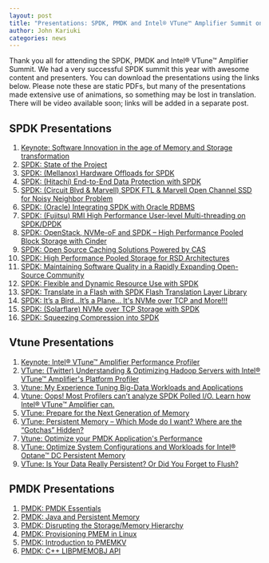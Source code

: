 ```yaml
---
layout: post
title: "Presentations: SPDK, PMDK and Intel® VTune™ Amplifier Summit on April 16-17, 2019"
author: John Kariuki
categories: news
---
```


Thank you all for attending the SPDK, PMDK and Intel® VTune™ Amplifier Summit. We had a very successful SPDK summit this year with awesome content and presenters. You can download the presentations using the links below. Please note these are static PDFs, but many of the presentations made extensive use of animations, so something may be lost in translation. 
There will be video available soon; links will be added in a separate post.

## SPDK Presentations
1. [Keynote: Software Innovation in the age of Memory and Storage transformation](https://dqtibwqq6s6ux.cloudfront.net/download/events/2019-summit/7+Keynote+Software+innovation+in+the+age+of+memory+and+storage+transformation+-+Jennifer+Huffstetler.pdf)
2. [SPDK: State of the Project](https://dqtibwqq6s6ux.cloudfront.net/download/events/2019-summit/35+SPDK+State+of+the+Project+-+Jim+Harris.pdf)
3. [SPDK: (Mellanox) Hardware Offloads for SPDK](https://dqtibwqq6s6ux.cloudfront.net/download/events/2019-summit/10+SPDK+-+(Mellanox)+Hardware+offloads+for+SPDK.pdf)
4. [SPDK: (Hitachi) End-to-End Data Protection with SPDK](https://dqtibwqq6s6ux.cloudfront.net/download/events/2019-summit/13+SPDK+-+(Hitachi)+End-to-End+Data+Protection+with+SPDK.pdf)
5. [SPDK: (Circuit Blvd & Marvell) SPDK FTL & Marvell Open Channel SSD for Noisy Neighbor Problem](https://dqtibwqq6s6ux.cloudfront.net/download/events/2019-summit/16+SPDK+-+(CircuitBlvd-Marvell)+NVMe+over+TCP+Storage+with+SPDK.pdf)
6. [SPDK: (Oracle) Integrating SPDK with Oracle RDBMS](https://dqtibwqq6s6ux.cloudfront.net/download/events/2019-summit/19+SPDK+-+(Oracle)+Integrating+SPDK+with+Oracle+RDBMS.pdf)
7. [SPDK: (Fujitsu) RMI High Performance User-level Multi-threading on SPDK/DPDK](https://dqtibwqq6s6ux.cloudfront.net/download/events/2019-summit/28+SPDK+-+(Fujitsu)+RMI+High+performance+user-level+multi-threading+on+SPDK-DPDK.pdf)
8. [SPDK: OpenStack, NVMe-oF and SPDK – High Performance Pooled Block Storage with Cinder](https://dqtibwqq6s6ux.cloudfront.net/download/events/2019-summit/29+SPDK+-+OpenStack%2C+NVMe-over-Fabrics+and+SPDK+%E2%80%93+High+Performance+Pooled+Block+Storage+with+Cinder.pdf)
9. [SPDK: Open Source Caching Solutions Powered by CAS](https://dqtibwqq6s6ux.cloudfront.net/download/events/2019-summit/11+SPDK+-+Open+Source+Caching+Solutions+Powered+by+CAS.pdf)
10. [SPDK: High Performance Pooled Storage for RSD Architectures](https://dqtibwqq6s6ux.cloudfront.net/download/events/2019-summit/High+Performance+Pooled+Storage+for+RSD+Architectures.pdf)
11. [SPDK: Maintaining Software Quality in a Rapidly Expanding Open-Source Community](https://dqtibwqq6s6ux.cloudfront.net/download/events/2019-summit/2+SPDK+-+SPDK+Software+Quality.pdf)
12. [SPDK: Flexible and Dynamic Resource Use with SPDK](https://dqtibwqq6s6ux.cloudfront.net/download/events/2019-summit/4+SPDK+-+Flexible+and+Dynamic+Resource+Use+with+SPDK.pdf)
13. [SPDK: Translate in a Flash with SPDK Flash Translation Layer Library](https://dqtibwqq6s6ux.cloudfront.net/download/events/2019-summit/14+SPDK+-+Translate+in+a+flash+with+SPDK+Flash+Translation+Layer+library.pdf)
14. [SPDK: It’s a Bird…It’s a Plane... It's NVMe over TCP and More!!!](https://dqtibwqq6s6ux.cloudfront.net/download/events/2019-summit/24+SPDK+-+It's+a+Bird+It's+a+Plane+It's+NVMe+over+TCP+and+more.pdf)
15. [SPDK: (Solarflare) NVMe over TCP Storage with SPDK](https://dqtibwqq6s6ux.cloudfront.net/download/events/2019-summit/(Solareflare)+NVMe+over+TCP+Storage+with+SPDK.pdf)
16. [SPDK: Squeezing Compression into SPDK](https://dqtibwqq6s6ux.cloudfront.net/download/events/2019-summit/32+SPDK+-+Squeezing+Compression+into+SPDK.pdf)

## Vtune Presentations
1. [Keynote: Intel® VTune™ Amplifier Performance Profiler](https://dqtibwqq6s6ux.cloudfront.net/download/events/2019-summit/9+Keynote+VTune+-+Sri+Doddapaneni.pdf)
2. [VTune: (Twitter) Understanding & Optimizing Hadoop Servers with Intel® VTune™ Amplifier's Platform Profiler](https://dqtibwqq6s6ux.cloudfront.net/download/events/2019-summit/31+VTune+-+(Twitter)+Pachyzoom+for+VTune+Summit.pdf)
3. [Vtune: My Experience Tuning Big-Data Workloads and Applications](https://dqtibwqq6s6ux.cloudfront.net/download/events/2019-summit/23+VTune+-+Experience+tuning+big+data+workloads+and+applications+-+Milind+Damle.pdf)
4. [Vtune: Oops! Most Profilers can’t analyze SPDK Polled I/O. Learn how Intel® VTune™ Amplifier can.](https://dqtibwqq6s6ux.cloudfront.net/download/events/2019-summit/30+VTune+-+Performance+characterization+of+SPDK+using+Intel%C2%AE++VTune%E2%84%A2+Amplifier+-+Abhinav+Singh.pdf)
5. [VTune: Prepare for the Next Generation of Memory](https://dqtibwqq6s6ux.cloudfront.net/download/events/2019-summit/3+VTune+-+Prepare+for+the+next+generation+of+memory+-+Kevin+OLeary.pdf)
6. [VTune: Persistent Memory – Which Mode do I want? Where are the “Gotchas” Hidden?](https://dqtibwqq6s6ux.cloudfront.net/download/events/2019-summit/17+20+VTune+-+Persistent+Memory+-+which+mode+do+I+want+Where+are+the+gotchas+hidden+-+Sudha+Udanapalli+Thiagarajan.pdf)
7. [Vtune: Optimize your PMDK Application's Performance](https://dqtibwqq6s6ux.cloudfront.net/download/events/2019-summit/26+VTune+-+Optimize+your+PMDK+application%E2%80%99s+performance+-+Dmitry+Ryabtsev%2C+Sergey+Vinogradov.pdf)
8. [VTune: Optimize System Configurations and Workloads for Intel® Optane™ DC Persistent Memory](https://dqtibwqq6s6ux.cloudfront.net/download/events/2019-summit/34+VTune+-+Optimize+system+configurations+and+workloads+for+Intel%C2%AE+Optane%E2%84%A2+DC+persistent+memory+by+Singh+and+Yaffe.pdf)
9. [VTune: Is Your Data Really Persistent? Or Did You Forget to Flush?](https://dqtibwqq6s6ux.cloudfront.net/download/events/2019-summit/5+VTune+-+Is+your+data+really+persistent+Or+did+you+forget+to+flush+-+Kevin+OLeary.pdf)

## PMDK Presentations
1. [PMDK: PMDK Essentials](https://dqtibwqq6s6ux.cloudfront.net/download/events/2019-summit/1+PMDK+-+Andy_and_Pawel_Essentials.pdf)
2. [PMDK: Java and Persistent Memory](https://dqtibwqq6s6ux.cloudfront.net/download/events/2019-summit/6+PMDK+-+Java_and_PersistentMemory.pdf)
3. [PMDK: Disrupting the Storage/Memory Hierarchy](https://dqtibwqq6s6ux.cloudfront.net/download/events/2019-summit/8+PMDK+Disrupting+the+Storage-Memory+Hierarchy+-+Ken+Gibson.pdf)
4. [PMDK: Provisioning PMEM in Linux](https://dqtibwqq6s6ux.cloudfront.net/download/events/2019-summit/12+PMDK+-+Steve+Scargall+-+Intel+-+Provisioning+PMEM+in+Linux.pdf)
5. [PMDK: Introduction to PMEMKV](https://dqtibwqq6s6ux.cloudfront.net/download/events/2019-summit/15+PMDK+-+RobDickinson-intro-to-pmemkv.pdf)
6. [PMDK: C++ LIBPMEMOBJ API](https://dqtibwqq6s6ux.cloudfront.net/download/events/2019-summit/21+PMDK+-+C%2B%2B+libpmemobj-cpp-API.pdf)

